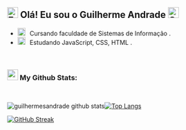 ## <img src="https://raw.githubusercontent.com/Tarikul-Islam-Anik/Animated-Fluent-Emojis/master/Emojis/Hand%20gestures/Eyes.png" alt="Eyes" width="25" height="25" /> Olá! Eu sou o Guilherme Andrade <img src="https://raw.githubusercontent.com/Tarikul-Islam-Anik/Animated-Fluent-Emojis/master/Emojis/Hand%20gestures/Call%20Me%20Hand%20Light%20Skin%20Tone.png" alt="Call Me Hand Light Skin Tone" width="25" height="25" />

 - <img src="https://raw.githubusercontent.com/Tarikul-Islam-Anik/Animated-Fluent-Emojis/master/Emojis/Objects/Spiral%20Calendar.png" alt="Spiral Calendar" width="18" height="18" />⠀Cursando faculdade de Sistemas de Informação .
 - <img src="https://raw.githubusercontent.com/Tarikul-Islam-Anik/Animated-Fluent-Emojis/master/Emojis/Objects/Laptop.png" alt="Laptop" width="18" height="18" />⠀Estudando JavaScript, CSS, HTML .

<br />

### <img src='https://media1.giphy.com/media/du3J3cXyzhj75IOgvA/giphy.gif?cid=ecf05e47x2g034i9pzwtzzsd3xgg2w9nr94t4tflbbgo3008&rid=giphy.gif' width='25' /> My Github Stats:

<br/>


![guilhermesandrade github stats](https://github-readme-stats.vercel.app/api?username=guilhermesandrade&show_icons=true&title_color=ffc857&icon_color=8ac926&text_color=daf7dc&bg_color=151515&hide=issues&count_private=true&include_all_commits=true)[![Top Langs](https://github-readme-stats.vercel.app/api/top-langs/?username=guilhermesandrade&layout=compact&text_color=daf7dc&bg_color=151515)](https://github.com/guilhermesandrade/github-readme-stats)

[![GitHub Streak](https://github-readme-streak-stats.herokuapp.com/?user=guilhermesandrade&theme=dark)](https://git.io/streak-stats)


